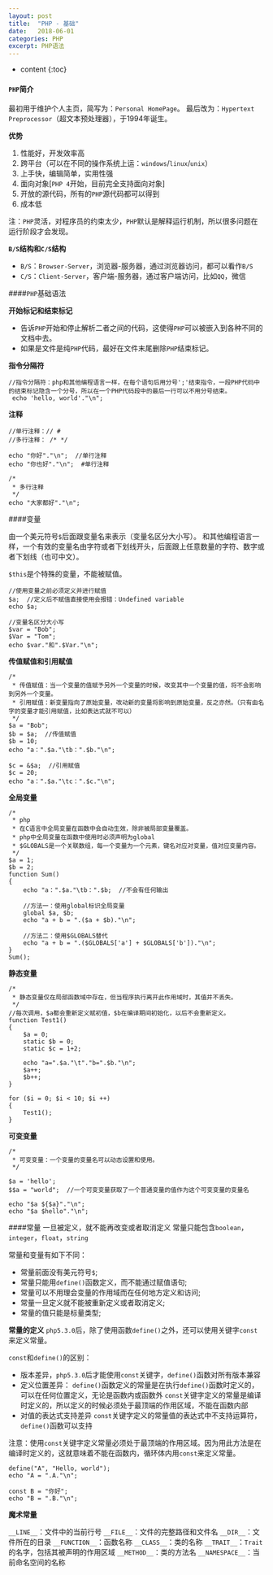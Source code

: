 ```yaml
---
layout: post
title:  "PHP - 基础"
date:   2018-06-01
categories: PHP
excerpt: PHP语法
---
```


* content
{:toc}

#### `PHP`简介
最初用于维护个人主页，简写为：`Personal HomePage`。
最后改为：`Hypertext Preprocessor`（超文本预处理器），于1994年诞生。

**优势**

1. 性能好，开发效率高
2. 跨平台（可以在不同的操作系统上运：`windows`/`linux`/`unix`）
3. 上手快，编辑简单，实用性强
4. 面向对象[`PHP 4`开始，目前完全支持面向对象]
5. 开放的源代码，所有的`PHP`源代码都可以得到
6. 成本低

注：`PHP`灵活，对程序员的约束太少，`PHP`默认是解释运行机制，所以很多问题在运行阶段才会发现。

**`B/S`结构和`C/S`结构**

   - `B/S`：`Browser-Server`，浏览器-服务器，通过浏览器访问，都可以看作`B/S`
   - `C/S`：`Client-Server`，客户端-服务器，通过客户端访问，比如`QQ`，微信

####`PHP`基础语法

**开始标记和结束标记**

- 告诉`PHP`开始和停止解析二者之间的代码，这使得`PHP`可以被嵌入到各种不同的文档中去。
- 如果是文件是纯`PHP`代码，最好在文件末尾删除`PHP`结束标记。

**指令分隔符**

    //指令分隔符：php和其他编程语言一样，在每个语句后用分号';'结束指令，一段PHP代码中的结束标记隐含一个分号，所以在一个PHP代码段中的最后一行可以不用分号结束。
     echo 'hello, world'."\n";

**注释**

    //单行注释：// #
    //多行注释： /* */
    
    echo "你好"."\n";  //单行注释
    echo "你也好"."\n";  #单行注释
    
    /*
     * 多行注释
     */
    echo "大家都好"."\n"; 

####变量

由一个美元符号`$`后面跟变量名来表示（变量名区分大小写）。
和其他编程语言一样，一个有效的变量名由字符或者下划线开头，后面跟上任意数量的字符、数字或者下划线（也可中文）。

`$this`是个特殊的变量，不能被赋值。

    //使用变量之前必须定义并进行赋值
    $a;  //定义后不赋值直接使用会报错：Undefined variable
    echo $a;
    
    //变量名区分大小写
    $var = "Bob";
    $Var = "Tom";
    echo $var."和".$Var."\n";

**传值赋值和引用赋值**

    /*
     * 传值赋值：当一个变量的值赋予另外一个变量的时候，改变其中一个变量的值，将不会影响到另外一个变量。
     * 引用赋值：新变量指向了原始变量，改动新的变量将影响到原始变量，反之亦然。（只有由名字的变量才能引用赋值，比如表达式就不可以）
     */
    $a = "Bob";
    $b = $a;  //传值赋值
    $b = 10;
    echo "a：".$a."\tb：".$b."\n";
    
    $c = &$a;  //引用赋值
    $c = 20;
    echo "a：".$a."\tc：".$c."\n";

**全局变量**

    /*
     * php
     * 在C语言中全局变量在函数中会自动生效，除非被局部变量覆盖。
     * php中全局变量在函数中使用时必须声明为global
     * $GLOBALS是一个关联数组，每一个变量为一个元素，键名对应对变量，值对应变量内容。
     */
    $a = 1;
    $b = 2;
    function Sum()
    {
        echo "a：".$a."\tb：".$b;  //不会有任何输出
    
        //方法一：使用global标识全局变量
        global $a, $b;
        echo "a + b = ".($a + $b)."\n";
    
        //方法二：使用$GLOBALS替代
        echo "a + b = ".($GLOBALS['a'] + $GLOBALS['b'])."\n";
    }
    Sum();

**静态变量**

    /*
     * 静态变量仅在局部函数域中存在，但当程序执行离开此作用域时，其值并不丢失。
     */
    //每次调用，$a都会重新定义赋初值，$b在编译期间初始化，以后不会重新定义。
    function Test1()
    {
        $a = 0;
        static $b = 0;
        static $c = 1+2;
    
        echo "a=".$a."\t"."b=".$b."\n";
        $a++;
        $b++;
    }
    
    for ($i = 0; $i < 10; $i ++)
    {
        Test1();
    }

**可变变量**

    /*
     * 可变变量：一个变量的变量名可以动态设置和使用。
     */
    
    $a = 'hello';
    $$a = "world";  //一个可变变量获取了一个普通变量的值作为这个可变变量的变量名
    
    echo "$a ${$a}"."\n";
    echo "$a $hello"."\n";

####常量
一旦被定义，就不能再改变或者取消定义
常量只能包含`boolean`，`integer`，`float`，`string`

常量和变量有如下不同：

- 常量前面没有美元符号`$`;
- 常量只能用`define()`函数定义，而不能通过赋值语句;
- 常量可以不用理会变量的作用域而在任何地方定义和访问;
- 常量一旦定义就不能被重新定义或者取消定义;
- 常量的值只能是标量类型;

**常量的定义**
`php5.3.0`后，除了使用函数`define()`之外，还可以使用关键字`const`来定义常量。

`const`和`define()`的区别：

- 版本差异，`php5.3.0`后才能使用`const`关键字，`define()`函数对所有版本兼容
-	定义位置差异：
    	`define()`函数定义的常量是在执行`define()`函数时定义的，可以在任何位置定义，无论是函数内或函数外
        `const`关键字定义的常量是编译时定义的，所以定义的时候必须处于最顶端的作用区域，不能在函数内部
- 对值的表达式支持差异
        `const`关键字定义的常量值的表达式中不支持运算符，`define()`函数可以支持
    

注意：使用`const`关键字定义常量必须处于最顶端的作用区域。因为用此方法是在编译时定义的，这就意味着不能在函数内，循环体内用`const`来定义常量。
    
```
define("A", "Hello, world");
echo "A = ".A."\n";
    
const B = "你好";
echo "B = ".B."\n";
```

**魔术常量**

`__LINE__`：文件中的当前行号
`__FILE__`：文件的完整路径和文件名
`__DIR__`：文件所在的目录
`__FUNCTION__`：函数名称
`__CLASS__`：类的名称
`__TRAIT__`：`Trait`的名字，包括其被声明的作用区域
`__METHOD__`：类的方法名
`__NAMESPACE__`：当前命名空间的名称